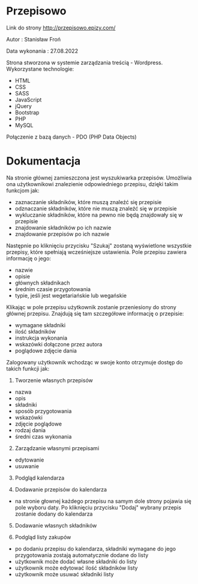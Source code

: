# Przepisowo

Link do strony
http://przepisowo.epizy.com/

Autor : Stanisław Froń

Data wykonania : 27.08.2022

Strona stworzona w systemie zarządzania treścią - Wordpress.
Wykorzystane technologie:
- HTML
- CSS
- SASS
- JavaScript
- jQuery
- Bootstrap
- PHP
- MySQL

Połączenie z bazą danych - PDO (PHP Data Objects)

# Dokumentacja

Na stronie głównej zamieszczona jest wyszukiwarka przepisów.
Umożliwia ona użytkownikowi znalezienie odpowiedniego przepisu, dzięki takim
funkcjom jak:
- zaznaczanie składników, które muszą znaleźć się przepisie
- odznaczanie składników, które nie muszą znaleźć się w przepisie
- wykluczanie składników, które na pewno nie będą znajdowały się w przepisie
- znajdowanie składników po ich nazwie
- znajdowanie przepisów po ich nazwie


Następnie po kliknięciu przycisku "Szukaj" zostaną wyświetlone wszystkie
przepisy, które spełniają wcześniejsze ustawienia. Pole przepisu
zawiera informację o jego:
- nazwie
- opisie
- głównych składnikach
- średnim czasie przygotowania
- typie, jeśli jest wegetariańskie lub wegańskie


Klikając w pole przepisu użytkownik zostanie przeniesiony do strony głównej
przepisu. Znajdują się tam szczegółowe informację o przepisie:
- wymagane składniki
- ilość składników
- instrukcja wykonania
- wskazówki dołączone przez autora
- poglądowe zdjęcie dania


Zalogowany użytkownik wchodząc w swoje konto otrzymuje dostęp do takich funkcji jak:
1. Tworzenie własnych przepisów
- nazwa
- opis
- składniki
- sposób przygotowania
- wskazówki
- zdjęcie poglądowe
- rodzaj dania 
- średni czas wykonania

2. Zarządzanie własnymi przepisami
- edytowanie
- usuwanie
3. Podgląd kalendarza

4. Dodawanie przepisów do kalendarza
- na stronie głownej każdego przepisu na samym dole strony
pojawia się pole wyboru daty. Po kliknięciu przycisku "Dodaj" wybrany przepis
zostanie dodany do kalendarza

5. Dodawanie własnych składników

6. Podgląd listy zakupów
- po dodaniu przepisu do kalendarza, składniki wymagane do jego przygotowania zostają
automatycznie dodane do listy
- użytkownik może dodać własne składniki do listy
- użytkownik może edytować ilość składników listy
- użytkownik może usuwać składniki listy

